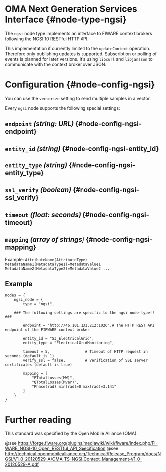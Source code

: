 # OMA Next Generation Services Interface {#node-type-ngsi}

The `ngsi` node type implements an interface to FIWARE context brokers following the NGSI 10 RESTful HTTP API.

This implementation if currently limited to the `updateContext` operation.
Therefore only publishing updates is supported. Subscribtion or polling of events is planned for later versions.
It's using `libcurl` and `libjansson` to communicate with the context broker over JSON.

# Configuration {#node-config-ngsi}

You can use the `vectorize` setting to send multiple samples in a vector.

Every `ngsi` node supports the following special settings:

## `endpoint` *(string: URL)* {#node-config-ngsi-endpoint}

## `entity_id` *(string)* {#node-config-ngsi-entity_id}

## `entity_type` *(string)* {#node-config-ngsi-entity_type}

## `ssl_verify` *(boolean)* {#node-config-ngsi-ssl_verify}

## `timeout` *(float: seconds)* {#node-config-ngsi-timeout}

## `mapping` *(array of strings)* {#node-config-ngsi-mapping}

Example: `AttributeName(AttributeType) MetadataName1(MetadataType1)=MetadataValue1 MetadataName2(MetadataType2)=MetadataValue2 ...`

## Example

	nodes = {
		ngsi_node = {
			type = "ngsi",
		
		### The following settings are specific to the ngsi node-type!! ###
	
			endpoint = "http://46.101.131.212:1026",# The HTTP REST API endpoint of the FIRWARE context broker
		
			entity_id = "S3_ElectricalGrid",	
			entity_type = "ElectricalGridMonitoring",
		
			timeout = 5,				# Timeout of HTTP request in seconds (default is 1)
			verify_ssl = false,			# Verification of SSL server certificates (default is true)
	
			mapping = [
				"PTotalLosses(MW)",
				"QTotalLosses(Mvar)",
				"Phase(rad) min(rad)=0 max(rad)=3.141"
			]
		}
	}

# Further reading

This standard was specified by the Open Mobile Alliance (OMA).

@see https://forge.fiware.org/plugins/mediawiki/wiki/fiware/index.php/FI-WARE_NGSI-10_Open_RESTful_API_Specification
@see http://technical.openmobilealliance.org/Technical/Release_Program/docs/NGSI/V1_0-20120529-A/OMA-TS-NGSI_Context_Management-V1_0-20120529-A.pdf
